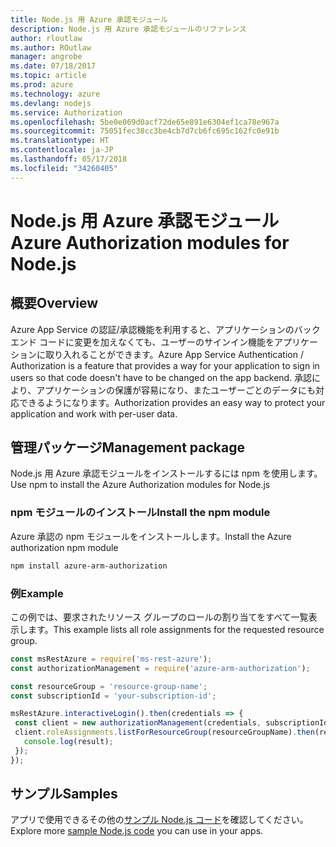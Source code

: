 ```yaml
---
title: Node.js 用 Azure 承認モジュール
description: Node.js 用 Azure 承認モジュールのリファレンス
author: rloutlaw
ms.author: ROutlaw
manager: angrobe
ms.date: 07/18/2017
ms.topic: article
ms.prod: azure
ms.technology: azure
ms.devlang: nodejs
ms.service: Authorization
ms.openlocfilehash: 5be0e069d0acf72de65e891e6304ef1ca78e967a
ms.sourcegitcommit: 75051fec38cc3be4cb7d7cb6fc695c162fc0e91b
ms.translationtype: HT
ms.contentlocale: ja-JP
ms.lasthandoff: 05/17/2018
ms.locfileid: "34260405"
---
```

# <a name="azure-authorization-modules-for-nodejs"></a><span data-ttu-id="2fcf5-103">Node.js 用 Azure 承認モジュール</span><span class="sxs-lookup"><span data-stu-id="2fcf5-103">Azure Authorization modules for Node.js</span></span>

## <a name="overview"></a><span data-ttu-id="2fcf5-104">概要</span><span class="sxs-lookup"><span data-stu-id="2fcf5-104">Overview</span></span>

<span data-ttu-id="2fcf5-105">Azure App Service の認証/承認機能を利用すると、アプリケーションのバックエンド コードに変更を加えなくても、ユーザーのサインイン機能をアプリケーションに取り入れることができます。</span><span class="sxs-lookup"><span data-stu-id="2fcf5-105">Azure App Service Authentication / Authorization is a feature that provides a way for your application to sign in users so that code doesn't have to be changed on the app backend.</span></span> <span data-ttu-id="2fcf5-106">承認により、アプリケーションの保護が容易になり、またユーザーごとのデータにも対応できるようになります。</span><span class="sxs-lookup"><span data-stu-id="2fcf5-106">Authorization provides an easy way to protect your application and work with per-user data.</span></span>

## <a name="management-package"></a><span data-ttu-id="2fcf5-107">管理パッケージ</span><span class="sxs-lookup"><span data-stu-id="2fcf5-107">Management package</span></span>

<span data-ttu-id="2fcf5-108">Node.js 用 Azure 承認モジュールをインストールするには npm を使用します。</span><span class="sxs-lookup"><span data-stu-id="2fcf5-108">Use npm to install the Azure Authorization modules for Node.js</span></span>

### <a name="install-the-npm-module"></a><span data-ttu-id="2fcf5-109">npm モジュールのインストール</span><span class="sxs-lookup"><span data-stu-id="2fcf5-109">Install the npm module</span></span>

<span data-ttu-id="2fcf5-110">Azure 承認の npm モジュールをインストールします。</span><span class="sxs-lookup"><span data-stu-id="2fcf5-110">Install the Azure authorization npm module</span></span>

```bash
npm install azure-arm-authorization
```

### <a name="example"></a><span data-ttu-id="2fcf5-111">例</span><span class="sxs-lookup"><span data-stu-id="2fcf5-111">Example</span></span>

<span data-ttu-id="2fcf5-112">この例では、要求されたリソース グループのロールの割り当てをすべて一覧表示します。</span><span class="sxs-lookup"><span data-stu-id="2fcf5-112">This example lists all role assignments for the requested resource group.</span></span>

```javascript
const msRestAzure = require('ms-rest-azure');
const authorizationManagement = require('azure-arm-authorization');

const resourceGroup = 'resource-group-name';
const subscriptionId = 'your-subscription-id';

msRestAzure.interactiveLogin().then(credentials => {
 const client = new authorizationManagement(credentials, subscriptionId);
 client.roleAssignments.listForResourceGroup(resourceGroupName).then(result => {
   console.log(result);
 });
});
```

## <a name="samples"></a><span data-ttu-id="2fcf5-113">サンプル</span><span class="sxs-lookup"><span data-stu-id="2fcf5-113">Samples</span></span>

<span data-ttu-id="2fcf5-114">アプリで使用できるその他の[サンプル Node.js コード](https://azure.microsoft.com/resources/samples/?platform=nodejs)を確認してください。</span><span class="sxs-lookup"><span data-stu-id="2fcf5-114">Explore more [sample Node.js code](https://azure.microsoft.com/resources/samples/?platform=nodejs) you can use in your apps.</span></span>
